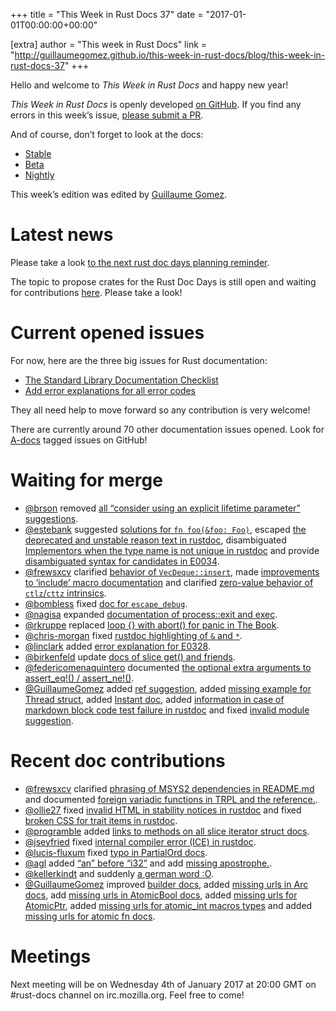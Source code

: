 +++
title = "This Week in Rust Docs 37"
date = "2017-01-01T00:00:00+00:00"

[extra]
author = "This week in Rust Docs"
link = "http://guillaumegomez.github.io/this-week-in-rust-docs/blog/this-week-in-rust-docs-37"
+++
<p>Hello and welcome to <em>This Week in Rust Docs</em> and happy new year!</p>

<p><em>This Week in Rust Docs</em> is openly developed <a href="https://github.com/GuillaumeGomez/this-week-in-rust-docs">on GitHub</a>.
If you find any errors in this week’s issue, <a href="https://github.com/GuillaumeGomez/this-week-in-rust-docs/pulls">please submit a PR</a>.</p>

<p>And of course, don’t forget to look at the docs:</p>

<ul>
  <li><a href="https://doc.rust-lang.org/">Stable</a></li>
  <li><a href="http://doc.rust-lang.org/beta/">Beta</a></li>
  <li><a href="http://doc.rust-lang.org/nightly/">Nightly</a></li>
</ul>

<p>This week’s edition was edited by <a href="https://github.com/GuillaumeGomez">Guillaume Gomez</a>.</p>

<h1 id="latest-news">Latest news</h1>

<p>Please take a look <a href="https://users.rust-lang.org/t/reminder-planning-the-next-rust-doc-days/6901">to the next rust doc days planning reminder</a>.</p>

<p>The topic to propose crates for the Rust Doc Days is still open and waiting for contributions <a href="https://users.rust-lang.org/t/call-for-proposals-for-next-rust-doc-days-crates/6685">here</a>. Please take a look!</p>

<h1 id="current-opened-issues">Current opened issues</h1>

<p>For now, here are the three big issues for Rust documentation:</p>

<ul>
  <li><a href="https://github.com/rust-lang/rust/issues/29329">The Standard Library Documentation Checklist</a></li>
  <li><a href="https://github.com/rust-lang/rust/issues/32777">Add error explanations for all error codes</a></li>
</ul>

<p>They all need help to move forward so any contribution is very welcome!</p>

<p>There are currently around 70 other documentation issues opened. Look for <a href="https://github.com/rust-lang/rust/issues?q=is%3Aopen+is%3Aissue+label%3AA-docs">A-docs</a> tagged issues on GitHub!</p>

<h1 id="waiting-for-merge">Waiting for merge</h1>

<ul>
  <li><a href="https://github.com/brson">@brson</a> removed <a href="https://github.com/rust-lang/rust/pull/37057">all “consider using an explicit lifetime parameter” suggestions</a>.</li>
  <li><a href="https://github.com/estebank">@estebank</a> suggested <a href="https://github.com/rust-lang/rust/pull/38605">solutions for <code class="highlighter-rouge">fn foo(&amp;foo: Foo)</code></a>, escaped <a href="https://github.com/rust-lang/rust/pull/38244">the deprecated and unstable reason text in rustdoc</a>, disambiguated <a href="https://github.com/rust-lang/rust/pull/38414">Implementors when the type name is not unique in rustdoc</a> and provide <a href="https://github.com/rust-lang/rust/pull/38168">disambiguated syntax for candidates in E0034</a>.</li>
  <li><a href="https://github.com/frewsxcv">@frewsxcv</a> clarified <a href="https://github.com/rust-lang/rust/pull/38581">behavior of <code class="highlighter-rouge">VecDeque::insert</code></a>, made <a href="https://github.com/rust-lang/rust/pull/38457">improvements to ‘include’ macro documentation</a> and clarified <a href="https://github.com/rust-lang/rust/pull/38310">zero-value behavior of <code class="highlighter-rouge">ctlz</code>/<code class="highlighter-rouge">cttz</code> intrinsics</a>.</li>
  <li><a href="https://github.com/bombless">@bombless</a> fixed <a href="https://github.com/rust-lang/rust/pull/38629">doc for <code class="highlighter-rouge">escape_debug</code></a>.</li>
  <li><a href="https://github.com/nagisa">@nagisa</a> expanded <a href="https://github.com/rust-lang/rust/pull/38518">documentation of process::exit and exec</a>.</li>
  <li><a href="https://github.com/rkruppe">@rkruppe</a> replaced <a href="https://github.com/rust-lang/rust/pull/38138">loop {} with abort() for panic in The Book</a>.</li>
  <li><a href="https://github.com/chris-morgan">@chris-morgan</a> fixed <a href="https://github.com/rust-lang/rust/pull/38569">rustdoc highlighting of <code class="highlighter-rouge">&amp;</code> and <code class="highlighter-rouge">*</code></a>.</li>
  <li><a href="https://github.com/linclark">@linclark</a> added <a href="https://github.com/rust-lang/rust/pull/38108">error explanation for E0328</a>.</li>
  <li><a href="https://github.com/birkenfeld">@birkenfeld</a> update <a href="https://github.com/rust-lang/rust/pull/38216">docs of slice get() and friends</a>.</li>
  <li><a href="https://github.com/federicomenaquintero">@federicomenaquintero</a> documented <a href="https://github.com/rust-lang/rust/pull/38247">the optional extra arguments to assert_eq!() / assert_ne!()</a>.</li>
  <li><a href="https://github.com/GuillaumeGomez">@GuillaumeGomez</a> added <a href="https://github.com/rust-lang/rust/pull/37658">ref suggestion</a>, added <a href="https://github.com/rust-lang/rust/pull/38548">missing example for Thread struct</a>, added <a href="https://github.com/rust-lang/rust/pull/38362">Instant doc</a>, added <a href="https://github.com/rust-lang/rust/pull/36320">information in case of markdown block code test failure in rustdoc</a> and fixed <a href="https://github.com/rust-lang/rust/pull/38255">invalid module suggestion</a>.</li>
</ul>

<h1 id="recent-doc-contributions">Recent doc contributions</h1>

<ul>
  <li><a href="https://github.com/frewsxcv">@frewsxcv</a> clarified <a href="https://github.com/rust-lang/rust/pull/38517">phrasing of MSYS2 dependencies in README.md</a> and documented <a href="https://github.com/rust-lang/rust/pull/38630">foreign variadic functions in TRPL and the reference.</a>.</li>
  <li><a href="https://github.com/ollie27">@ollie27</a> fixed <a href="https://github.com/rust-lang/rust/pull/38329">invalid HTML in stability notices in rustdoc</a> and fixed <a href="https://github.com/rust-lang/rust/pull/38671">broken CSS for trait items in rustdoc</a>.</li>
  <li><a href="https://github.com/programble">@programble</a> added <a href="https://github.com/rust-lang/rust/pull/38711">links to methods on all slice iterator struct docs</a>.</li>
  <li><a href="https://github.com/jseyfried">@jseyfried</a> fixed <a href="https://github.com/rust-lang/rust/pull/38537">internal compiler error (ICE) in rustdoc</a>.</li>
  <li><a href="https://github.com/lucis-fluxum">@lucis-fluxum</a> fixed <a href="https://github.com/rust-lang/rust/pull/38693">typo in PartialOrd docs</a>.</li>
  <li><a href="https://github.com/agl">@agl</a> added <a href="https://github.com/rust-lang/rust/pull/38662">“an” before “i32”</a> and add <a href="https://github.com/rust-lang/rust/pull/38659">missing apostrophe.</a>.</li>
  <li><a href="https://github.com/kellerkindt">@kellerkindt</a> and suddenly <a href="https://github.com/rust-lang/rust/pull/38628">a german word :O</a>.</li>
  <li><a href="https://github.com/GuillaumeGomez">@GuillaumeGomez</a> improved <a href="https://github.com/rust-lang/rust/pull/38491">builder docs</a>, added <a href="https://github.com/rust-lang/rust/pull/38587">missing urls in Arc docs</a>, add <a href="https://github.com/rust-lang/rust/pull/38611">missing urls in AtomicBool docs</a>, added <a href="https://github.com/rust-lang/rust/pull/38635">missing urls for AtomicPtr</a>, added <a href="https://github.com/rust-lang/rust/pull/38649">missing urls for atomic_int macros types</a> and added <a href="https://github.com/rust-lang/rust/pull/38674">missing urls for atomic fn docs</a>.</li>
</ul>

<h1 id="meetings">Meetings</h1>

<p>Next meeting will be on Wednesday 4th of January 2017 at 20:00 GMT on #rust-docs channel on irc.mozilla.org. Feel free to come!</p>